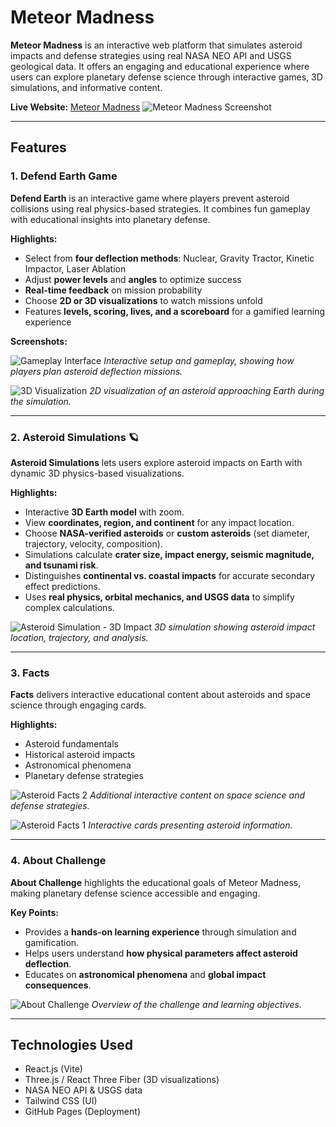 # Meteor Madness

**Meteor Madness** is an interactive web platform that simulates asteroid impacts and defense strategies using real NASA NEO API and USGS geological data. It offers an engaging and educational experience where users can explore planetary defense science through interactive games, 3D simulations, and informative content.

**Live Website:** [Meteor Madness](https://hlakhaled.github.io/Nasa-Meteor-Madness/#/)
![Meteor Madness Screenshot](https://github.com/user-attachments/assets/d3b40c5c-8e19-41e7-a594-c91a04df52a6)

---

## Features

### 1. Defend Earth Game 

**Defend Earth** is an interactive game where players prevent asteroid collisions using real physics-based strategies. It combines fun gameplay with educational insights into planetary defense.

**Highlights:**
- Select from **four deflection methods**: Nuclear, Gravity Tractor, Kinetic Impactor, Laser Ablation
- Adjust **power levels** and **angles** to optimize success
- **Real-time feedback** on mission probability
- Choose **2D or 3D visualizations** to watch missions unfold
- Features **levels, scoring, lives, and a scoreboard** for a gamified learning experience

**Screenshots:**

![Gameplay Interface](https://github.com/user-attachments/assets/cf641eaf-37b4-4e26-8974-e661d86c9b6b)
*Interactive setup and gameplay, showing how players plan asteroid deflection missions.*

![3D Visualization](https://github.com/user-attachments/assets/2e063931-2fe9-4e08-8070-e1c73dc61e5c)
*2D visualization of an asteroid approaching Earth during the simulation.*

---

### 2. Asteroid Simulations 🪐

**Asteroid Simulations** lets users explore asteroid impacts on Earth with dynamic 3D physics-based visualizations.

**Highlights:**
- Interactive **3D Earth model** with zoom.
- View **coordinates, region, and continent** for any impact location.
- Choose **NASA-verified asteroids** or **custom asteroids** (set diameter, trajectory, velocity, composition).
- Simulations calculate **crater size, impact energy, seismic magnitude, and tsunami risk**.
- Distinguishes **continental vs. coastal impacts** for accurate secondary effect predictions.
- Uses **real physics, orbital mechanics, and USGS data** to simplify complex calculations.

![Asteroid Simulation - 3D Impact](https://github.com/user-attachments/assets/7f56361f-ff68-4b1e-9fb5-bac953393563)
*3D simulation showing asteroid impact location, trajectory, and analysis.*

---

### 3. Facts 

**Facts** delivers interactive educational content about asteroids and space science through engaging cards.

**Highlights:**
- Asteroid fundamentals
- Historical asteroid impacts
- Astronomical phenomena
- Planetary defense strategies

![Asteroid Facts 2](https://github.com/user-attachments/assets/d73b9b6c-3114-4d18-8409-ad1eed1195fb)
*Additional interactive content on space science and defense strategies.*

![Asteroid Facts 1](https://github.com/user-attachments/assets/e7d3992e-0f69-4a9e-a6d8-5473759c431e)
*Interactive cards presenting asteroid information.*

---

### 4. About Challenge 

**About Challenge** highlights the educational goals of Meteor Madness, making planetary defense science accessible and engaging.

**Key Points:**
- Provides a **hands-on learning experience** through simulation and gamification.
- Helps users understand **how physical parameters affect asteroid deflection**.
- Educates on **astronomical phenomena** and **global impact consequences**.

![About Challenge](https://github.com/user-attachments/assets/3fe45af6-3407-4cf1-bb56-61022cf1469d)
*Overview of the challenge and learning objectives.*

---

## Technologies Used
- React.js (Vite)
- Three.js / React Three Fiber (3D visualizations)
- NASA NEO API & USGS data
- Tailwind CSS (UI)
- GitHub Pages (Deployment)


